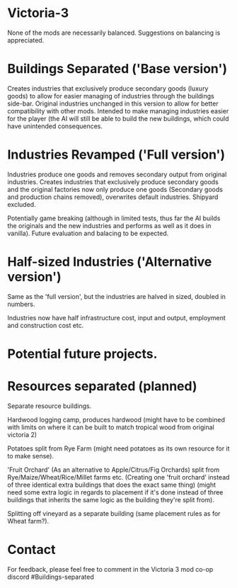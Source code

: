 # Victoria-3
 None of the mods are necessarily balanced. Suggestions on balancing is appreciated. 

# Buildings Separated ('Base version')

 Creates industries that exclusively produce secondary goods (luxury goods) to allow for easier managing of industries through the buildings side-bar. Original industries unchanged in this version to allow for better compatibility with other mods. Intended to make managing industries easier for the player (the AI will still be able to build the new buildings, which could have unintended consequences.


# Industries Revamped ('Full version')

 Industries produce one goods and removes secondary output from original industries. Creates industries that exclusively produce secondary goods and the original factories now only produce one goods (Secondary goods and production chains removed), overwrites default industries. Shipyard excluded.

 Potentially game breaking (although in limited tests, thus far the AI builds the originals and the new industries and performs as well as it does in vanilla). Future evaluation and balacing to be expected.


# Half-sized Industries ('Alternative version')

 Same as the 'full version', but the industries are halved in sized, doubled in numbers.

 Industries now have half infrastructure cost, input and output, employment and construction cost etc. 


# Potential future projects.

# Resources separated (planned)
 Separate resource buildings.

 Hardwood logging camp, produces hardwood (might have to be combined with limits on where it can be built to match tropical wood from original victoria 2)

 Potatoes split from Rye Farm (might need potatoes as its own resource for it to make sense). 

 'Fruit Orchard' (As an alternative to Apple/Citrus/Fig Orchards) split from Rye/Maize/Wheat/Rice/Millet farms etc. (Creating one 'fruit orchard' instead of  three identical extra buildings that does the exact same thing) (might need some extra logic in regards to placement if it's done instead of three buildings that inherits the same logic as the building they're split from).

 Splitting off vineyard as a separate building (same placement rules as for Wheat farm?).


# Contact

 For feedback, please feel free to comment in the Victoria 3 mod co-op discord #Buildings-separated
